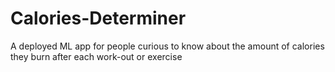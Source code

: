 # Calories-Determiner
A deployed ML app for people curious to know about the amount of calories they burn after each work-out or exercise
